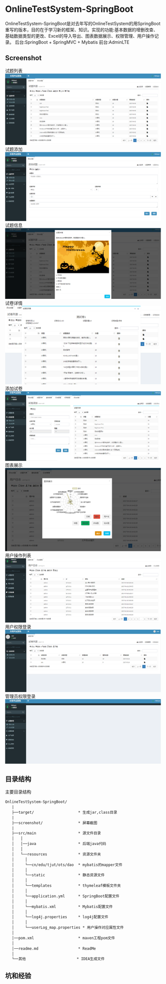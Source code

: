 # OnlineTestSystem-SpringBoot
OnlineTestSystem-SpringBoot是对去年写的OnlineTestSystem的用SpringBoot重写的版本，目的在于学习新的框架、知识。实现的功能:基本数据的增删改查、基础数据类型的更改、Excel的导入导出、图表数据展示、权限管理、用户操作记录。
后台:SpringBoot + SpringMVC + Mybatis
前台:AdminLTE

## Screenshot
试题列表
![试题列表](screenshot/试题列表.png)
试题添加
![试题添加](screenshot/试题添加.png)
试题信息
![试题信息](screenshot/试题信息.png)
试卷详情
![试卷详情](screenshot/试卷详情.png)
添加试卷
![添加试卷](screenshot/添加试卷.png)
图表展示
![图表展示](screenshot/图表展示.png)
用户操作列表
![用户操作列表](screenshot/用户操作列表.png)
用户权限登录
![用户权限登录](screenshot/用户权限登录.png)
管理员权限登录
![管理员权限登录](screenshot/管理员权限登录.png)

## 目录结构
主要目录结构
```txt
OnlineTestSystem-SpringBoot/
   |
   ├──target/                    * 生成jar,class目录
   |
   ├──screenshot/                * 屏幕截图
   |
   ├──src/main                   * 源文件目录
   │   │
   │   │──java                   * 后端java代码
   │   │
   │   └──resources              * 资源文件夹
   │     │
   │     └──cn/edu/tjut/ots/dao  * mybatis的mapper文件
   │     │
   │     └──static               * 静态资源文件
   │     │
   │     └──templates            * thymeleaf模板文件夹
   │     │
   │     └──application.yml      * SpringBoot配置文件
   │     │
   │     └──mybatis.xml          * Mybatis配置文件
   │     │
   │     └──log4j.properties     * log4j配置文件
   │     │
   │     └──userLog_map.properties * 用户操作对应属性文件
   │
   │──pom.xml                    * maven工程pom文件
   │
   │──readme.md                  * ReadMe
   │
   └──其他                       * IDEA生成文件
```

## 坑和经验
